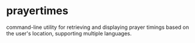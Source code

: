 # prayertimes
command-line utility for retrieving and displaying prayer timings based on the user's location, supporting multiple languages.
